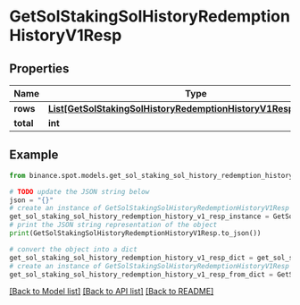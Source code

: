 # GetSolStakingSolHistoryRedemptionHistoryV1Resp


## Properties

Name | Type | Description | Notes
------------ | ------------- | ------------- | -------------
**rows** | [**List[GetSolStakingSolHistoryRedemptionHistoryV1RespRowsInner]**](GetSolStakingSolHistoryRedemptionHistoryV1RespRowsInner.md) |  | [optional] 
**total** | **int** |  | [optional] 

## Example

```python
from binance.spot.models.get_sol_staking_sol_history_redemption_history_v1_resp import GetSolStakingSolHistoryRedemptionHistoryV1Resp

# TODO update the JSON string below
json = "{}"
# create an instance of GetSolStakingSolHistoryRedemptionHistoryV1Resp from a JSON string
get_sol_staking_sol_history_redemption_history_v1_resp_instance = GetSolStakingSolHistoryRedemptionHistoryV1Resp.from_json(json)
# print the JSON string representation of the object
print(GetSolStakingSolHistoryRedemptionHistoryV1Resp.to_json())

# convert the object into a dict
get_sol_staking_sol_history_redemption_history_v1_resp_dict = get_sol_staking_sol_history_redemption_history_v1_resp_instance.to_dict()
# create an instance of GetSolStakingSolHistoryRedemptionHistoryV1Resp from a dict
get_sol_staking_sol_history_redemption_history_v1_resp_from_dict = GetSolStakingSolHistoryRedemptionHistoryV1Resp.from_dict(get_sol_staking_sol_history_redemption_history_v1_resp_dict)
```
[[Back to Model list]](../README.md#documentation-for-models) [[Back to API list]](../README.md#documentation-for-api-endpoints) [[Back to README]](../README.md)


